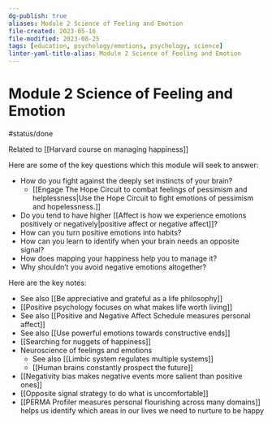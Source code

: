 ```yaml
---
dg-publish: true
aliases: Module 2 Science of Feeling and Emotion
file-created: 2023-05-16
file-modified: 2023-08-25
tags: [education, psychology/emotions, psychology, science]
linter-yaml-title-alias: Module 2 Science of Feeling and Emotion
---
```


# Module 2 Science of Feeling and Emotion

#status/done 

Related to [[Harvard course on managing happiness]]

Here are some of the key questions which this module will seek to answer:
-   How do you fight against the deeply set instincts of your brain?
	- [[Engage The Hope Circuit to combat feelings of pessimism and helplessness|Use the Hope Circuit to fight emotions of pessimism and hopelessness.]]
-   Do you tend to have higher [[Affect is how we experience emotions positively or negatively|positive affect or negative affect]]?
-   How can you turn positive emotions into habits?
-   How can you learn to identify when your brain needs an opposite signal?
-   How does mapping your happiness help you to manage it?
-   Why shouldn’t you avoid negative emotions altogether?

Here are the key notes:
- See also [[Be appreciative and grateful as a life philosophy]]
- [[Positive psychology focuses on what makes life worth living]]
- See also [[Positive and Negative Affect Schedule measures personal affect]]
- See also [[Use powerful emotions towards constructive ends]]
- [[Searching for nuggets of happiness]]
- Neuroscience of feelings and emotions
	- See also [[Limbic system regulates multiple systems]]
	- [[Human brains constantly prospect the future]]
- [[Negativity bias makes negative events more salient than positive ones]]
- [[Opposite signal strategy to do what is uncomfortable]]
- [[PERMA Profiler measures personal flourishing across many domains]] helps us identify which areas in our lives we need to nurture to be happy
